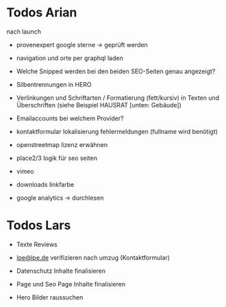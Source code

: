 # Todos Arian

nach launch

- provenexpert google sterne -> geprüft werden

- navigation und orte per graphql laden
- Welche Snipped werden bei den beiden SEO-Seiten genau angezeigt?

- Silbentrennungen in HERO
- Verlinkungen und Schriftarten / Formatierung (fett/kursiv) in Texten und Überschriften (siehe Beispiel HAUSRAT [unten: Gebäude])

- Emailaccounts bei welchem Provider?
- kontaktformular lokalisierung fehlermeldungen (fullname wird benötigt)
- openstreetmap lizenz erwähnen


- place2/3 logik für seo seiten
- vimeo
- downloads linkfarbe
- google analytics -> durchlesen


# Todos Lars

- Texte Reviews
- lpe@lpe.de verifizieren nach umzug (Kontaktformular)

- Datenschutz Inhalte finalisieren
- Page und Seo Page Inhalte finalisieren
- Hero Bilder raussuchen